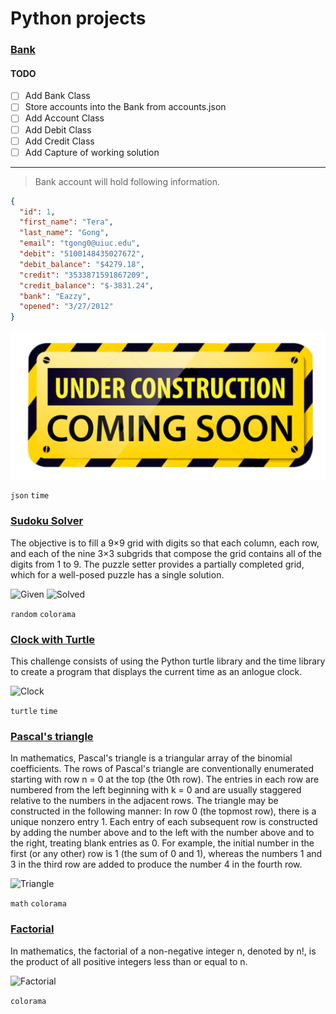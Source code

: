 # Python projects

### [Bank](Bank/)

#### TODO
-[ ] Add Bank Class
-[ ] Store accounts into the Bank from accounts.json
-[ ] Add Account Class
-[ ] Add Debit Class
-[ ] Add Credit Class
-[ ] Add Capture of working solution
____ 
> Bank account will hold following information.

```json
{
  "id": 1,
  "first_name": "Tera",
  "last_name": "Gong",
  "email": "tgong0@uiuc.edu",
  "debit": "5100148435027672",
  "debit_balance": "$4279.18",
  "credit": "3533871591867209",
  "credit_balance": "$-3831.24",
  "bank": "Eazzy",
  "opened": "3/27/2012"
}
```

![Capture](Bank/capture.png?raw=true "Capture")

```json``` ```time```


### [Sudoku Solver](Sudoku/)

The objective is to fill a 9×9 grid with digits so that each column, each row, and each of the nine 3×3 subgrids that compose the grid contains all of the digits from 1 to 9. The puzzle setter provides a partially completed grid, which for a well-posed puzzle has a single solution.

![Given](Sudoku/given.png?raw=true "Given")
![Solved](Sudoku/solved.png?raw=true "Solved")

```random``` ```colorama```

### [Clock with Turtle](Clock/clock.py)

This challenge consists of using the Python turtle library and the time library to create a program that displays the current time as an anlogue clock.

![Clock](Clock/clock.png?raw=true "Clock")

```turtle``` ```time```

### [Pascal's triangle](Pascal's_triangle/pascal.py)

In mathematics, Pascal's triangle is a triangular array of the binomial coefficients. The rows of Pascal's triangle are conventionally enumerated starting with row n = 0 at the top (the 0th row). The entries in each row are numbered from the left beginning with k = 0 and are usually staggered relative to the numbers in the adjacent rows. The triangle may be constructed in the following manner: In row 0 (the topmost row), there is a unique nonzero entry 1. Each entry of each subsequent row is constructed by adding the number above and to the left with the number above and to the right, treating blank entries as 0. For example, the initial number in the first (or any other) row is 1 (the sum of 0 and 1), whereas the numbers 1 and 3 in the third row are added to produce the number 4 in the fourth row.

![Triangle](Pascal's_triangle/solved.png?raw=true "Triangle")

```math``` ```colorama```

### [Factorial](Factorial/factorial.py)

In mathematics, the factorial of a non-negative integer n, denoted by n!, is the product of all positive integers less than or equal to n.

![Factorial](Factorial/solved.png?raw=true "Factorial")

```colorama```
